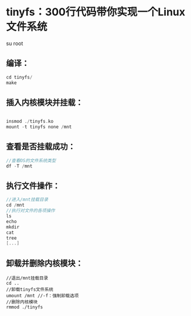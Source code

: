 # tinyfs：300行代码带你实现一个Linux文件系统


su root

## 编译：

```c
cd tinyfs/
make
```

## 插入内核模块并挂载：

```c

insmod ./tinyfs.ko
mount -t tinyfs none /mnt
```

## 查看是否挂载成功：

```c
//查看OS的文件系统类型
df -T /mnt
```

## 执行文件操作：

```c
//进入/mnt挂载目录
cd /mnt
//执行对文件的各项操作
ls
echo
mkdir
cat 
tree
[...]
```

## 卸载并删除内核模块：

```
//退出/mnt挂载目录
cd ..
//卸载tinyfs文件系统
umount /mnt	//-f：强制卸载选项
//删除内核模块
rmmod ./tinyfs
```

